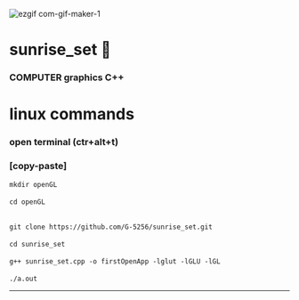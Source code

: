 
![ezgif com-gif-maker-1](https://user-images.githubusercontent.com/80798531/139532062-3b0eb540-ab1d-4127-a4fe-2ff6041d52dd.gif)

# sunrise_set 🌅
### COMPUTER graphics C++

# linux commands

### open terminal (ctr+alt+t)
### [copy-paste]
`mkdir openGL`<br><br>
`cd openGL`<br><br>

`git clone https://github.com/G-5256/sunrise_set.git`<br><br>
`cd sunrise_set`<br><br>
`g++ sunrise_set.cpp -o firstOpenApp -lglut -lGLU -lGL`<br><br>
`./a.out`<br><hr>


